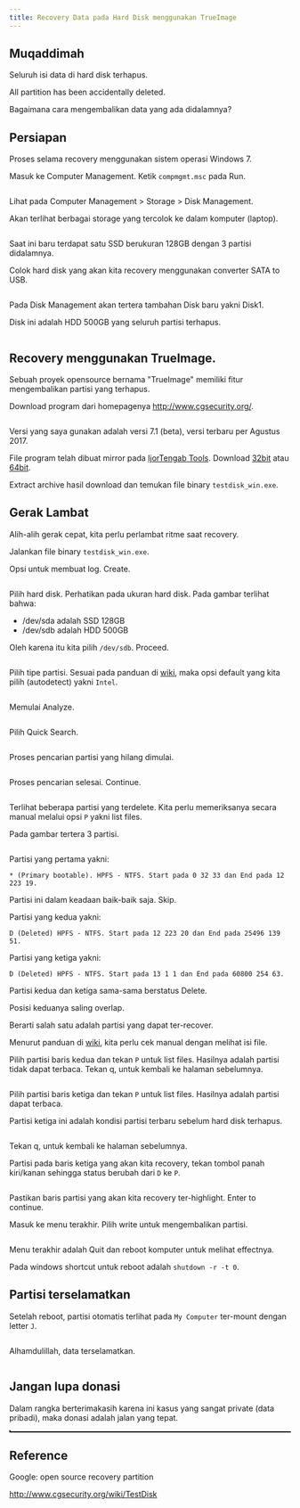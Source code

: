 ```yaml
---
title: Recovery Data pada Hard Disk menggunakan TrueImage
---
```


## Muqaddimah

Seluruh isi data di hard disk terhapus. 

All partition has been accidentally deleted.

Bagaimana cara mengembalikan data yang ada didalamnya?

## Persiapan

Proses selama recovery menggunakan sistem operasi Windows 7.

Masuk ke Computer Management. Ketik `compmgmt.msc` pada Run.

<img cloudinary="ijortengab.id/screenshot.958.png">

Lihat pada Computer Management > Storage > Disk Management. 

Akan terlihat berbagai storage yang tercolok ke dalam komputer (laptop).

<img cloudinary="ijortengab.id/screenshot.959.png" width="800">

Saat ini baru terdapat satu SSD berukuran 128GB dengan 3 partisi didalamnya.

Colok hard disk yang akan kita recovery menggunakan converter SATA to USB.

<img cloudinary="ijortengab.id/IMG_20170812_061534.jpg" width="800">

Pada Disk Management akan tertera tambahan Disk baru yakni Disk1. 

Disk ini adalah HDD 500GB yang seluruh partisi terhapus.

<img cloudinary="ijortengab.id/screenshot.960.png" width="800">

## Recovery menggunakan TrueImage.

Sebuah proyek opensource bernama "TrueImage" memiliki fitur mengembalikan partisi yang terhapus.

Download program dari homepagenya http://www.cgsecurity.org/.

<img cloudinary="ijortengab.id/screenshot.965.png" width="800">

Versi yang saya gunakan adalah versi 7.1 (beta), versi terbaru per Agustus 2017.

File program telah dibuat mirror pada [IjorTengab Tools][tools]. Download [32bit][1] atau [64bit][2]. 

[tools]: /blog/2017/03/16/repository-pribadi-tools/

[1]:http://ijortengab.id/tools/testdisk-7.1-WIP.win.zip

[2]:http://ijortengab.id/tools/testdisk-7.1-WIP.win64.zip

Extract archive hasil download dan temukan file binary `testdisk_win.exe`.

## Gerak Lambat

Alih-alih gerak cepat, kita perlu perlambat ritme saat recovery.

Jalankan file binary `testdisk_win.exe`.

Opsi untuk membuat log. Create.

<img cloudinary="ijortengab.id/screenshot.994.png">

Pilih hard disk. Perhatikan pada ukuran hard disk. Pada gambar terlihat bahwa:

- /dev/sda adalah SSD 128GB
- /dev/sdb adalah HDD 500GB

Oleh karena itu kita pilih `/dev/sdb`. Proceed.

<img cloudinary="ijortengab.id/screenshot.993.png">

Pilih tipe partisi. Sesuai pada panduan di [wiki], maka opsi default yang kita pilih (autodetect) yakni `Intel`. 

<img cloudinary="ijortengab.id/screenshot.976.png">

Memulai Analyze.

<img cloudinary="ijortengab.id/screenshot.977.png">

Pilih Quick Search.

<img cloudinary="ijortengab.id/screenshot.978.png">

Proses pencarian partisi yang hilang dimulai.

<img cloudinary="ijortengab.id/screenshot.979.png">

Proses pencarian selesai. Continue.

<img cloudinary="ijortengab.id/screenshot.980.png">

Terlihat beberapa partisi yang terdelete. Kita perlu memeriksanya secara manual melalui opsi `P` yakni list files.

Pada gambar tertera 3 partisi.

<img cloudinary="ijortengab.id/screenshot.981.png">

Partisi yang pertama yakni:

```
* (Primary bootable). HPFS - NTFS. Start pada 0 32 33 dan End pada 12 223 19.
```

Partisi ini dalam keadaan baik-baik saja. Skip.

Partisi yang kedua yakni:

```
D (Deleted) HPFS - NTFS. Start pada 12 223 20 dan End pada 25496 139 51. 
```

Partisi yang ketiga yakni:

```
D (Deleted) HPFS - NTFS. Start pada 13 1 1 dan End pada 60800 254 63. 
```

Partisi kedua dan ketiga sama-sama berstatus Delete.

Posisi keduanya saling overlap. 

Berarti salah satu adalah partisi yang dapat ter-recover.

Menurut panduan di [wiki], kita perlu cek manual dengan melihat isi file.

Pilih partisi baris kedua dan tekan `P` untuk list files. Hasilnya adalah partisi tidak dapat terbaca. Tekan q, untuk kembali ke halaman sebelumnya.

<img cloudinary="ijortengab.id/screenshot.987.png">

Pilih partisi baris ketiga dan tekan `P` untuk list files. Hasilnya adalah partisi dapat terbaca. 

Partisi ketiga ini adalah kondisi partisi terbaru sebelum hard disk terhapus.

<img cloudinary="ijortengab.id/screenshot.986.png">

Tekan q, untuk kembali ke halaman sebelumnya.

Partisi pada baris ketiga yang akan kita recovery, tekan tombol panah kiri/kanan sehingga status berubah dari `D` ke `P`.

<img cloudinary="ijortengab.id/screenshot.988.png">

Pastikan baris partisi yang akan kita recovery ter-highlight. Enter to continue.

Masuk ke menu terakhir. Pilih write untuk mengembalikan partisi.

<img cloudinary="ijortengab.id/screenshot.990.png">

Menu terakhir adalah Quit dan reboot komputer untuk melihat effectnya.

Pada windows shortcut untuk reboot adalah `shutdown -r -t 0`.

## Partisi terselamatkan

Setelah reboot, partisi otomatis terlihat pada `My Computer` ter-mount dengan letter `J`.

<img cloudinary="ijortengab.id/screenshot.992.png">

Alhamdulillah, data terselamatkan.

<img cloudinary="ijortengab.id/screenshot.995.png" width="800">

## Jangan lupa donasi

Dalam rangka berterimakasih karena ini kasus yang sangat private (data pribadi), maka donasi adalah jalan yang tepat.

<img cloudinary="ijortengab.id/screenshot.996.png" style="border:1px solid black;">

<img cloudinary="ijortengab.id/screenshot.997.png" width="800"  style="border:1px solid black;">

## Reference

[wiki]: https://www.cgsecurity.org/wiki/TestDisk_Step_By_Step

Google: open source recovery partition

http://www.cgsecurity.org/wiki/TestDisk
